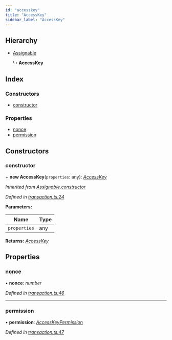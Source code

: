 ```yaml
---
id: "accesskey"
title: "AccessKey"
sidebar_label: "AccessKey"
---
```


## Hierarchy

* [Assignable](assignable.md)

  ↳ **AccessKey**

## Index

### Constructors

* [constructor](accesskey.md#constructor)

### Properties

* [nonce](accesskey.md#nonce)
* [permission](accesskey.md#permission)

## Constructors

###  constructor

\+ **new AccessKey**(`properties`: any): *[AccessKey](accesskey.md)*

*Inherited from [Assignable](assignable.md).[constructor](assignable.md#constructor)*

*Defined in [transaction.ts:24](https://github.com/nearprotocol/nearlib/blob/88ad17d/src.ts/transaction.ts#L24)*

**Parameters:**

Name | Type |
------ | ------ |
`properties` | any |

**Returns:** *[AccessKey](accesskey.md)*

## Properties

###  nonce

• **nonce**: *number*

*Defined in [transaction.ts:46](https://github.com/nearprotocol/nearlib/blob/88ad17d/src.ts/transaction.ts#L46)*

___

###  permission

• **permission**: *[AccessKeyPermission](accesskeypermission.md)*

*Defined in [transaction.ts:47](https://github.com/nearprotocol/nearlib/blob/88ad17d/src.ts/transaction.ts#L47)*
